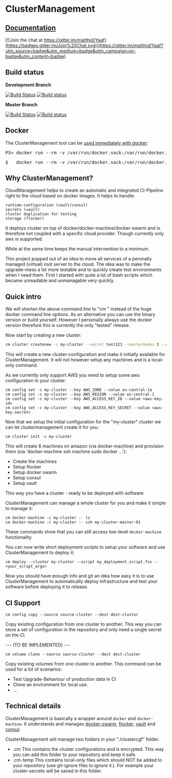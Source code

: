 ClusterManagement
===================
## [Documentation](https://matthid.github.io/ClusterManagement/)

[![Join the chat at https://gitter.im/matthid/Yaaf](https://badges.gitter.im/Join%20Chat.svg)](https://gitter.im/matthid/Yaaf?utm_source=badge&utm_medium=badge&utm_campaign=pr-badge&utm_content=badge)

## Build status

**Development Branch**

[![Build Status](https://travis-ci.org/matthid/ClusterManagement.svg?branch=develop)](https://travis-ci.org/matthid/ClusterManagement)
[![Build status](https://ci.appveyor.com/api/projects/status/2xitdogybhrpd74o/branch/develop?svg=true)](https://ci.appveyor.com/project/matthid/yaaf-511/branch/develop)

**Master Branch**

[![Build Status](https://travis-ci.org/matthid/ClusterManagement.svg?branch=master)](https://travis-ci.org/matthid/ClusterManagement)
[![Build status](https://ci.appveyor.com/api/projects/status/2xitdogybhrpd74o/branch/master?svg=true)](https://ci.appveyor.com/project/matthid/yaaf-511/branch/master)

## Docker

<div class="row">
  <div class="span1"></div>
  <div class="span6">
    <div class="well well-small" id="nuget">
      The ClusterManagement tool can be <a href="https://hub.docker.com/r/matthid/clustermanagement/">used immediately with docker</a>:
      <pre>PS> docker run --rm -v /var/run/docker.sock:/var/run/docker.sock -v "$pwd:/workdir" -ti matthid/clustermanagement --help</pre>
      <pre>$   docker run --rm -v /var/run/docker.sock:/var/run/docker.sock -v "`pwd`:/workdir" -ti matthid/clustermanagement --help</pre>
    </div>
  </div>
  <div class="span1"></div>
</div>

## Why ClusterManagement?

CloudManagement helps to create an automatic and integrated CI-Pipeline right to the cloud based on docker images.
It helps to handle:

    runtime-configuration (vault/consul)
    secrets (vault)
    cluster duplication for testing
    storage (flocker)

It deploys cluster on top of docker/docker-machine/docker-swarm and is therefore not coupled with a specific cloud provider. Though currently only aws is supported.

While at the same time keeps the manual intervention to a minimum.

This project popped out of an idea to move all services of a peronally managed (virtual) root server to the cloud.
The idea was to make the upgrade-mess a lot more testable and to quickly create test environments when I need them.
First I started with quite a lot of bash scripts which became unreadable and unmanagable very quickly.

## Quick intro

We will shorten the above command line to "cm <args>" instead of the huge docker command line options. As an alternative you can use the binary version or build yourself.
However I personally always use the docker version therefore this is currently the only "tested" release.

Now start by creating a new cluster:

```bash
cm cluster createnew -c my-cluster --secret test123 --masternodes 3 --workernodes 5 --masterasworker
```

This will create a new cluster-configuration and make it initially available for ClusterManagement. It will not however setup any machines and is a local-only command.

As we currently only support AWS you need to setup some aws configuration in your cluster:

```
cm config set -c my-cluster --key AWS_ZONE --value eu-central-1a
cm config set -c my-cluster --key AWS_REGION --value eu-central-1
cm config set -c my-cluster --key AWS_ACCESS_KEY_ID --value <aws-key-id>
cm config set -c my-cluster --key AWS_ACCESS_KEY_SECRET --value <aws-key-secret>
```


Now that we setup the initial configuration for the "my-cluster" cluster we can let clustermanagement create it for you:

```
cm cluster init -c my-cluster
```

This will create 8 machines on amazon (via docker-machine) and provision them (via 'docker-machine ssh machine sudo docker ...'):
 - Create the machines
 - Setup flocker
 - Setup docker swarm
 - Setup consul
 - Setup vault

This way you have a cluster - ready to be deployed with software.

ClusterManagement can manage a whole cluster for you and make it simple to manage it:

```
cm docker-machine -c my-cluster -- ls
cm docker-machine -c my-cluster -- ssh my-cluster-master-01
```

These commands show that you can still access low-level `docker-machine` functionality.


You can now write short deployment scripts to setup your software and use ClusterManagement to deploy it:
 
```
cm deploy --cluster my-cluster --script my_deployment_script.fsx -- <your_script_args>
```

Now you should have enough info and git an idea how easy it is to use ClusterManagement to automatically deploy infrastructure
and test your software before deploying it to release.



## CI Support

```
cm config copy --source source-cluster --dest dest-cluster
```
Copy existing configuration from one cluster to another. This way you can store a set of configuration in the repository and only need a single
secret on the CI.


 --- (TO BE IMPLEMENTED) ---

```
cm volume clone --source source-cluster --dest dest-cluster
```
Copy existing volumes from one cluster to another.
This command can be used for a lot of scenarios:

 - Test Upgrade-Behaviour of production data in CI
 - Clone an environment for local use.
 - ...

## Technical details

ClusterManagement is basically a wrapper around `docker` and `docker-machine`.
It understands and manages [docker-swarm](https://www.docker.com/products/docker-swarm), [flocker](https://clusterhq.com/flocker/introduction/), [vault](https://www.vaultproject.io/) and [consul](https://www.consul.io/).

ClusterManagement will manage two folders in your "./clustercgf" folder.
 * .cm
   This contains the cluster configurations and is encrypted. This way you can add this folder to your repository and keep it safe.
 * .cm-temp
   This contains local-only files which should NOT be added to your repository (use git-ignore files to ignore it.).
   For example your cluster-secrets will be saved in this folder.
   